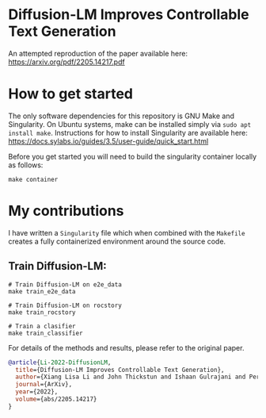# Diffusion-LM Improves Controllable Text Generation

An attempted reproduction of the paper available here: https://arxiv.org/pdf/2205.14217.pdf

# How to get started

The only software dependencies for this repository is GNU Make and Singularity. On Ubuntu systems, make can be installed simply via `sudo apt install make`. Instructions for how to install Singularity are available here: https://docs.sylabs.io/guides/3.5/user-guide/quick_start.html

Before you get started you will need to build the singularity container locally as follows:

```
make container
```

# My contributions

I have written a `Singularity` file which when combined with the `Makefile` creates a fully containerized environment around the source code.


## Train Diffusion-LM:

```
# Train Diffusion-LM on e2e_data
make train_e2e_data

# Train Diffusion-LM on rocstory
make train_rocstory

# Train a clasifier
make train_classifier

```

For details of the methods and results, please refer to the original  paper. 

```bibtex
@article{Li-2022-DiffusionLM,
  title={Diffusion-LM Improves Controllable Text Generation},
  author={Xiang Lisa Li and John Thickstun and Ishaan Gulrajani and Percy Liang and Tatsunori Hashimoto},
  journal={ArXiv},
  year={2022},
  volume={abs/2205.14217}
}
```
